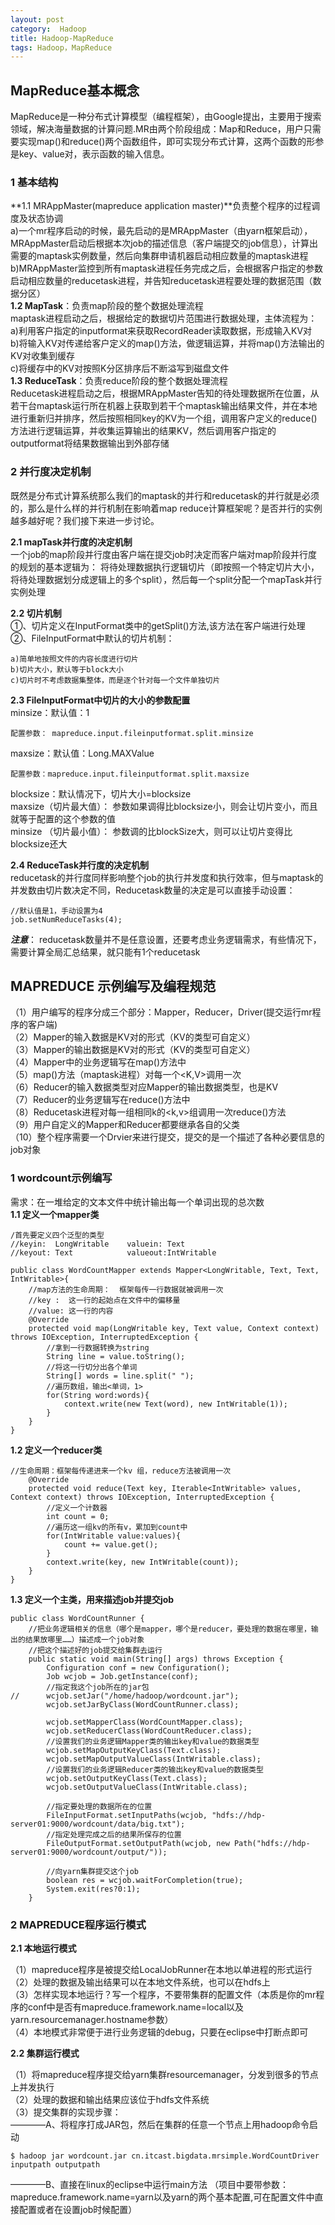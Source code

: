 ```yaml
---
layout: post
category:  Hadoop
title: Hadoop-MapReduce
tags: Hadoop，MapReduce
---
```


## MapReduce基本概念

MapReduce是一种分布式计算模型（编程框架），由Google提出，主要用于搜索领域，解决海量数据的计算问题.MR由两个阶段组成：Map和Reduce，用户只需要实现map()和reduce()两个函数组件，即可实现分布式计算，这两个函数的形参是key、value对，表示函数的输入信息。<br>
### 1 基本结构 ###
**1.1 MRAppMaster(mapreduce application master)**负责整个程序的过程调度及状态协调<br>
a)一个mr程序启动的时候，最先启动的是MRAppMaster（由yarn框架启动），MRAppMaster启动后根据本次job的描述信息（客户端提交的job信息），计算出需要的maptask实例数量，然后向集群申请机器启动相应数量的maptask进程<br>
b)MRAppMaster监控到所有maptask进程任务完成之后，会根据客户指定的参数启动相应数量的reducetask进程，并告知reducetask进程要处理的数据范围（数据分区）<br>
**1.2 MapTask**：负责map阶段的整个数据处理流程<br>
maptask进程启动之后，根据给定的数据切片范围进行数据处理，主体流程为：<br>
a)利用客户指定的inputformat来获取RecordReader读取数据，形成输入KV对<br>
b)将输入KV对传递给客户定义的map()方法，做逻辑运算，并将map()方法输出的KV对收集到缓存<br>
c)将缓存中的KV对按照K分区排序后不断溢写到磁盘文件<br>
**1.3 ReduceTask**：负责reduce阶段的整个数据处理流程<br>
Reducetask进程启动之后，根据MRAppMaster告知的待处理数据所在位置，从若干台maptask运行所在机器上获取到若干个maptask输出结果文件，并在本地进行重新归并排序，然后按照相同key的KV为一个组，调用客户定义的reduce()方法进行逻辑运算，并收集运算输出的结果KV，然后调用客户指定的outputformat将结果数据输出到外部存储<br>
### 2 并行度决定机制 ###
既然是分布式计算系统那么我们的maptask的并行和reducetask的并行就是必须的，那么是什么样的并行机制在影响着map reduce计算框架呢？是否并行的实例越多越好呢？我们接下来进一步讨论。<br>

**2.1 mapTask并行度的决定机制**<br>
一个job的map阶段并行度由客户端在提交job时决定而客户端对map阶段并行度的规划的基本逻辑为：
将待处理数据执行逻辑切片（即按照一个特定切片大小，将待处理数据划分成逻辑上的多个split），然后每一个split分配一个mapTask并行实例处理<br>

**2.2 切片机制**<br>
①、切片定义在InputFormat类中的getSplit()方法,该方法在客户端进行处理<br>
②、FileInputFormat中默认的切片机制：<br>

	a)简单地按照文件的内容长度进行切片
	b)切片大小，默认等于block大小
	c)切片时不考虑数据集整体，而是逐个针对每一个文件单独切片

**2.3 FileInputFormat中切片的大小的参数配置**<br>
minsize：默认值：1<br>

	配置参数： mapreduce.input.fileinputformat.split.minsize

maxsize：默认值：Long.MAXValue<br>

    配置参数：mapreduce.input.fileinputformat.split.maxsize

blocksize：默认情况下，切片大小=blocksize<br>
maxsize（切片最大值）：
参数如果调得比blocksize小，则会让切片变小，而且就等于配置的这个参数的值<br>
minsize （切片最小值）：
参数调的比blockSize大，则可以让切片变得比blocksize还大

**2.4 ReduceTask并行度的决定机制**<br>
reducetask的并行度同样影响整个job的执行并发度和执行效率，但与maptask的并发数由切片数决定不同，Reducetask数量的决定是可以直接手动设置：<br>

	//默认值是1，手动设置为4
	job.setNumReduceTasks(4);

***注意***： reducetask数量并不是任意设置，还要考虑业务逻辑需求，有些情况下，需要计算全局汇总结果，就只能有1个reducetask

## MAPREDUCE 示例编写及编程规范

（1）用户编写的程序分成三个部分：Mapper，Reducer，Driver(提交运行mr程序的客户端)<br>
（2）Mapper的输入数据是KV对的形式（KV的类型可自定义）<br>
（3）Mapper的输出数据是KV对的形式（KV的类型可自定义）<br>
（4）Mapper中的业务逻辑写在map()方法中<br>
（5）map()方法（maptask进程）对每一个<K,V>调用一次<br>
（6）Reducer的输入数据类型对应Mapper的输出数据类型，也是KV<br>
（7）Reducer的业务逻辑写在reduce()方法中<br>
（8）Reducetask进程对每一组相同k的<k,v>组调用一次reduce()方法<br>
（9）用户自定义的Mapper和Reducer都要继承各自的父类<br>
（10）整个程序需要一个Drvier来进行提交，提交的是一个描述了各种必要信息的job对象<br>

### 1 wordcount示例编写 ###
需求：在一堆给定的文本文件中统计输出每一个单词出现的总次数<br>
**1.1 定义一个mapper类**

	/首先要定义四个泛型的类型
	//keyin:  LongWritable    valuein: Text
	//keyout: Text            valueout:IntWritable
	
	public class WordCountMapper extends Mapper<LongWritable, Text, Text, IntWritable>{
		//map方法的生命周期：  框架每传一行数据就被调用一次
		//key :  这一行的起始点在文件中的偏移量
		//value: 这一行的内容
		@Override
		protected void map(LongWritable key, Text value, Context context) throws IOException, InterruptedException {
			//拿到一行数据转换为string
			String line = value.toString();
			//将这一行切分出各个单词
			String[] words = line.split(" ");
			//遍历数组，输出<单词，1>
			for(String word:words){
				context.write(new Text(word), new IntWritable(1));
			}
		}
	}

**1.2 定义一个reducer类**

	//生命周期：框架每传递进来一个kv 组，reduce方法被调用一次
		@Override
		protected void reduce(Text key, Iterable<IntWritable> values, Context context) throws IOException, InterruptedException {
			//定义一个计数器
			int count = 0;
			//遍历这一组kv的所有v，累加到count中
			for(IntWritable value:values){
				count += value.get();
			}
			context.write(key, new IntWritable(count));
		}
	}

**1.3 定义一个主类，用来描述job并提交job**

	public class WordCountRunner {
		//把业务逻辑相关的信息（哪个是mapper，哪个是reducer，要处理的数据在哪里，输出的结果放哪里……）描述成一个job对象
		//把这个描述好的job提交给集群去运行
		public static void main(String[] args) throws Exception {
			Configuration conf = new Configuration();
			Job wcjob = Job.getInstance(conf);
			//指定我这个job所在的jar包
	//		wcjob.setJar("/home/hadoop/wordcount.jar");
			wcjob.setJarByClass(WordCountRunner.class);
			
			wcjob.setMapperClass(WordCountMapper.class);
			wcjob.setReducerClass(WordCountReducer.class);
			//设置我们的业务逻辑Mapper类的输出key和value的数据类型
			wcjob.setMapOutputKeyClass(Text.class);
			wcjob.setMapOutputValueClass(IntWritable.class);
			//设置我们的业务逻辑Reducer类的输出key和value的数据类型
			wcjob.setOutputKeyClass(Text.class);
			wcjob.setOutputValueClass(IntWritable.class);
			
			//指定要处理的数据所在的位置
			FileInputFormat.setInputPaths(wcjob, "hdfs://hdp-server01:9000/wordcount/data/big.txt");
			//指定处理完成之后的结果所保存的位置
			FileOutputFormat.setOutputPath(wcjob, new Path("hdfs://hdp-server01:9000/wordcount/output/"));
			
			//向yarn集群提交这个job
			boolean res = wcjob.waitForCompletion(true);
			System.exit(res?0:1);
		}


### 2 MAPREDUCE程序运行模式 ###

**2.1 本地运行模式**

（1）mapreduce程序是被提交给LocalJobRunner在本地以单进程的形式运行<br>
（2）处理的数据及输出结果可以在本地文件系统，也可以在hdfs上<br>
（3）怎样实现本地运行？写一个程序，不要带集群的配置文件（本质是你的mr程序的conf中是否有mapreduce.framework.name=local以及yarn.resourcemanager.hostname参数）<br>
（4）本地模式非常便于进行业务逻辑的debug，只要在eclipse中打断点即可<br>

**2.2 集群运行模式**

（1）将mapreduce程序提交给yarn集群resourcemanager，分发到很多的节点上并发执行<br>
（2）处理的数据和输出结果应该位于hdfs文件系统<br>
（3）提交集群的实现步骤：<br>
————A、将程序打成JAR包，然后在集群的任意一个节点上用hadoop命令启动<br>

	$ hadoop jar wordcount.jar cn.itcast.bigdata.mrsimple.WordCountDriver inputpath outputpath

————B、直接在linux的eclipse中运行main方法
（项目中要带参数：mapreduce.framework.name=yarn以及yarn的两个基本配置,可在配置文件中直接配置或者在设置job时候配置）
